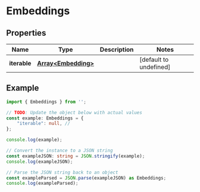 
# Embeddings


## Properties

Name | Type | Description | Notes
------------ | ------------- | ------------- | -------------
**iterable** | [**Array&lt;Embedding&gt;**](Embedding) |  | [default to undefined]

## Example

```typescript
import { Embeddings } from '';

// TODO: Update the object below with actual values
const example: Embeddings = {
    "iterable": null, // 
};

console.log(example);

// Convert the instance to a JSON string
const exampleJSON: string = JSON.stringify(example);
console.log(exampleJSON);

// Parse the JSON string back to an object
const exampleParsed = JSON.parse(exampleJSON) as Embeddings;
console.log(exampleParsed);
```





